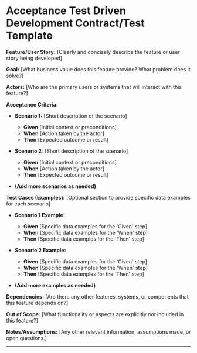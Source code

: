 # Acceptance Test Driven Development Contract/Test Template

**Feature/User Story:** [Clearly and concisely describe the feature or user story being developed]

**Goal:** [What business value does this feature provide? What problem does it solve?]

**Actors:** [Who are the primary users or systems that will interact with this feature?]

**Acceptance Criteria:**

* **Scenario 1:** [Short description of the scenario]
    * **Given** [Initial context or preconditions]
    * **When** [Action taken by the actor]
    * **Then** [Expected outcome or result]

* **Scenario 2:** [Short description of the scenario]
    * **Given** [Initial context or preconditions]
    * **When** [Action taken by the actor]
    * **Then** [Expected outcome or result]

* **(Add more scenarios as needed)**

**Test Cases (Examples):** [Optional section to provide specific data examples for each scenario]

* **Scenario 1 Example:**
    * **Given** [Specific data examples for the 'Given' step]
    * **When** [Specific data examples for the 'When' step]
    * **Then** [Specific data examples for the 'Then' step]

* **Scenario 2 Example:**
    * **Given** [Specific data examples for the 'Given' step]
    * **When** [Specific data examples for the 'When' step]
    * **Then** [Specific data examples for the 'Then' step]

* **(Add more examples as needed)**

**Dependencies:** [Are there any other features, systems, or components that this feature depends on?]

**Out of Scope:** [What functionality or aspects are explicitly *not* included in this feature?]

**Notes/Assumptions:** [Any other relevant information, assumptions made, or open questions.]

---
